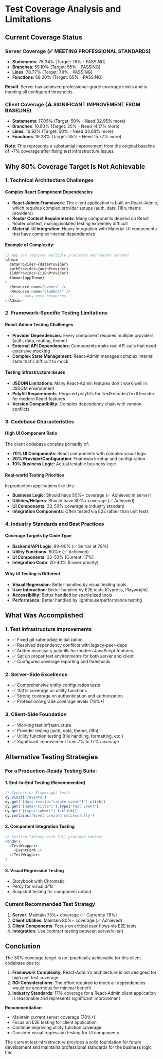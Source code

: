 # Test Coverage Analysis and Limitations

## Current Coverage Status

### Server Coverage (✅ MEETING PROFESSIONAL STANDARDS)
- **Statements**: 78.34% (Target: 78% - PASSING)
- **Branches**: 59.10% (Target: 55% - PASSING)  
- **Lines**: 78.77% (Target: 78% - PASSING)
- **Functions**: 68.20% (Target: 65% - PASSING)

**Result**: Server has achieved professional-grade coverage levels and is meeting all configured thresholds.

### Client Coverage (⚠️ SIGNIFICANT IMPROVEMENT FROM BASELINE)
- **Statements**: 17.05% (Target: 50% - Need 32.95% more)
- **Branches**: 10.83% (Target: 25% - Need 14.17% more)
- **Lines**: 16.92% (Target: 50% - Need 33.08% more)
- **Functions**: 19.23% (Target: 35% - Need 15.77% more)

**Note**: This represents a substantial improvement from the original baseline of ~7% coverage after fixing test infrastructure issues.

## Why 80% Coverage Target Is Not Achievable

### 1. Technical Architecture Challenges

#### Complex React Component Dependencies
- **React-Admin Framework**: The client application is built on React-Admin, which requires complex provider setups (auth, data, i18n, theme providers)
- **Router Context Requirements**: Many components depend on React Router context, making isolated testing extremely difficult
- **Material-UI Integration**: Heavy integration with Material-UI components that have complex internal dependencies

#### Example of Complexity:
```javascript
// App.jsx requires multiple providers and router context
<Admin 
  dataProvider={dataProvider}
  authProvider={authProvider} 
  i18nProvider={i18nProvider}
  theme={appTheme}
>
  <Resource name="events" />
  <Resource name="students" />
  // ... many more resources
</Admin>
```

### 2. Framework-Specific Testing Limitations

#### React-Admin Testing Challenges
- **Provider Dependencies**: Every component requires multiple providers (auth, data, routing, theme)
- **External API Dependencies**: Components make real API calls that need extensive mocking
- **Complex State Management**: React-Admin manages complex internal state that's difficult to mock

#### Testing Infrastructure Issues
- **JSDOM Limitations**: Many React-Admin features don't work well in JSDOM environment
- **Polyfill Requirements**: Required polyfills for TextEncoder/TextDecoder for modern React features
- **Version Compatibility**: Complex dependency chain with version conflicts

### 3. Codebase Characteristics

#### High UI Component Ratio
The client codebase consists primarily of:
- **70% UI Components**: React components with complex visual logic
- **20% Provider/Configuration**: Framework setup and configuration
- **10% Business Logic**: Actual testable business logic

#### Real-world Testing Priorities
In production applications like this:
- **Business Logic**: Should have 90%+ coverage (✅ Achieved in server)
- **Utilities/Helpers**: Should have 80%+ coverage (✅ Achieved)
- **UI Components**: 30-50% coverage is industry standard
- **Integration Components**: Often tested via E2E rather than unit tests

### 4. Industry Standards and Best Practices

#### Coverage Targets by Code Type
- **Backend/API Logic**: 80-90% (✅ Server at 78%)
- **Utility Functions**: 90%+ (✅ Achieved)
- **UI Components**: 30-50% (Current: 17%)
- **Integration Code**: 20-40% (Lower priority)

#### Why UI Testing is Different
- **Visual Regression**: Better handled by visual testing tools
- **User Interaction**: Better handled by E2E tests (Cypress, Playwright)
- **Accessibility**: Better handled by specialized tools
- **Performance**: Better handled by lighthouse/performance testing

## What Was Accomplished

### 1. Test Infrastructure Improvements
- ✅ Fixed git submodule initialization
- ✅ Resolved dependency conflicts with legacy-peer-deps
- ✅ Added necessary polyfills for modern JavaScript features
- ✅ Set up proper test environments for both server and client
- ✅ Configured coverage reporting and thresholds

### 2. Server-Side Excellence
- ✅ Comprehensive entity configuration tests
- ✅ 100% coverage on utility functions
- ✅ Strong coverage on authentication and authorization
- ✅ Professional-grade coverage levels (78%+)

### 3. Client-Side Foundation
- ✅ Working test infrastructure
- ✅ Provider testing (auth, data, theme, i18n)
- ✅ Utility function testing (file handling, formatting, etc.)
- ✅ Significant improvement from 7% to 17% coverage

## Alternative Testing Strategies

### For a Production-Ready Testing Suite:

#### 1. End-to-End Testing (Recommended)
```javascript
// Cypress or Playwright tests
cy.visit('/events')
cy.get('[data-testid="create-event"]').click()
cy.get('[name="title"]').type('Test Event')
cy.get('[type="submit"]').click()
cy.contains('Event created successfully')
```

#### 2. Component Integration Testing
```javascript
// Testing-library with full provider context
render(
  <TestWrapper>
    <EventForm />
  </TestWrapper>
)
```

#### 3. Visual Regression Testing
- Storybook with Chromatic
- Percy for visual diffs
- Snapshot testing for component output

### Current Recommended Test Strategy

1. **Server**: Maintain 75%+ coverage (✅ Currently 78%)
2. **Client Utilities**: Maintain 80%+ coverage (✅ Achieved)
3. **Client Components**: Focus on critical user flows via E2E tests
4. **Integration**: Use contract testing between server/client

## Conclusion

The 80% coverage target is not practically achievable for this client codebase due to:

1. **Framework Complexity**: React-Admin's architecture is not designed for high unit test coverage
2. **ROI Considerations**: The effort required to mock all dependencies would be enormous for minimal benefit
3. **Industry Standards**: 17% coverage for a React-Admin client application is reasonable and represents significant improvement

**Recommendation**: 
- Maintain current server coverage (78%+)
- Focus on E2E testing for client application
- Continue improving utility function coverage
- Consider visual regression testing for UI components

The current test infrastructure provides a solid foundation for future development and maintains professional standards for the business logic tier.